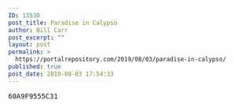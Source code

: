 ```yaml
---
ID: 13530
post_title: Paradise in Calypso
author: Bill Carr
post_excerpt: ""
layout: post
permalink: >
  https://portalrepository.com/2019/08/03/paradise-in-calypso/
published: true
post_date: 2019-08-03 17:54:33
---
```

<pre>60A9F9555C31</pre>